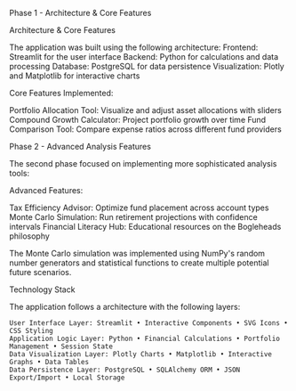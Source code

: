 Phase 1 - Architecture & Core Features

Architecture & Core Features

  The application was built using the following architecture:
  Frontend: Streamlit for the user interface
  Backend: Python for calculations and data processing
  Database: PostgreSQL for data persistence
  Visualization: Plotly and Matplotlib for interactive charts
  
Core Features Implemented:

  Portfolio Allocation Tool: Visualize and adjust asset allocations with sliders
  Compound Growth Calculator: Project portfolio growth over time
  Fund Comparison Tool: Compare expense ratios across different fund providers

Phase 2 - Advanced Analysis Features

The second phase focused on implementing more sophisticated analysis tools:

Advanced Features:
  
  Tax Efficiency Advisor: Optimize fund placement across account types
  Monte Carlo Simulation: Run retirement projections with confidence intervals
  Financial Literacy Hub: Educational resources on the Bogleheads philosophy
  
The Monte Carlo simulation was implemented using NumPy's random number generators and statistical functions to create multiple potential future scenarios.


Technology Stack

  The application follows a architecture with the following layers:
  
    User Interface Layer: Streamlit • Interactive Components • SVG Icons • CSS Styling
    Application Logic Layer: Python • Financial Calculations • Portfolio Management • Session State
    Data Visualization Layer: Plotly Charts • Matplotlib • Interactive Graphs • Data Tables
    Data Persistence Layer: PostgreSQL • SQLAlchemy ORM • JSON Export/Import • Local Storage









